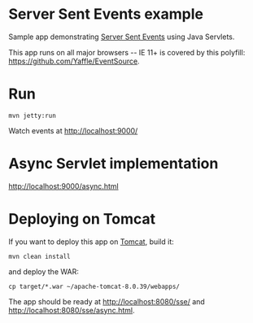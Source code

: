 Server Sent Events example
===

Sample app demonstrating [Server Sent Events](https://www.html5rocks.com/en/tutorials/eventsource/basics/)
using Java Servlets.

This app runs on all major browsers -- IE 11+ is covered by this polyfill: <https://github.com/Yaffle/EventSource>.

# Run

`mvn jetty:run`

Watch events at <http://localhost:9000/>

# Async Servlet implementation

<http://localhost:9000/async.html>

# Deploying on Tomcat

If you want to deploy this app on [Tomcat](http://tomcat.apache.org/), build it:

`mvn clean install`

and deploy the WAR:

`cp target/*.war ~/apache-tomcat-8.0.39/webapps/`

The app should be ready at <http://localhost:8080/sse/> and <http://localhost:8080/sse/async.html>.